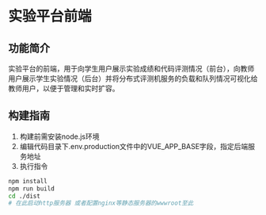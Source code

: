 # 实验平台前端
## 功能简介
实验平台的前端，用于向学生用户展示实验成绩和代码评测情况（前台），向教师用户展示学生实验情况（后台）并将分布式评测机服务的负载和队列情况可视化给教师用户，以便于管理和实时扩容。
## 构建指南
1. 构建前需安装node.js环境
2. 编辑代码目录下.env.production文件中的VUE_APP_BASE字段，指定后端服务地址
3. 执行指令
```bash
npm install 
npm run build
cd ./dist
# 在此启动http服务器 或者配置nginx等静态服务器的wwwroot至此
```



















